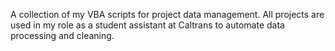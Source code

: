 A collection of my VBA scripts for project data management. All projects are used in my role as a student assistant at Caltrans to automate data processing and cleaning.

